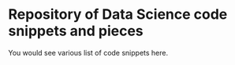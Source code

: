 # Repository of Data Science code snippets and pieces

You would see various list of code snippets here. 
